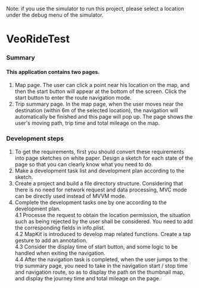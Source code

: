 Note: if you use the simulator to run this project, please select a location under the debug menu of the simulator.

# VeoRideTest

### Summary

#### This application contains two pages.
1. Map page. The user can click a point near his location on the map, and then the start button will appear at the bottom of the screen. Click the start button to enter the route navigation mode.
2. Trip summary page. In the map page, when the user moves near the destination (within 6m of the selected location), the navigation will automatically be finished and this page will pop up. The page shows the user's moving path, trip time and total mileage on the map.

### Development steps
1. To get the requirements, first you should convert these requirements into page sketches on white paper. Design a sketch for each state of the page so that you can clearly know what you need to do.
2. Make a development task list and development plan according to the sketch.
3. Create a project and build a file directory structure. Considering that there is no need for network request and data processing, MVC mode can be directly used instead of MVVM mode.
4. Complete the development tasks one by one according to the development plan.<br>
4.1 Processe the request to obtain the location permission, the situation such as being rejected by the user shall be considered. You need to add the corresponding fields in info.plist.<br>
4.2 MapKit is introduced to develop map related functions. Create a tap gesture to add an annotation.<br>
4.3 Consider the display time of start button, and some logic to be handled when exiting the navigation.<br>
4.4 After the navigation task is completed, when the user jumps to the trip summary page, you need to take in the navigation start / stop time and navigation route, so as to display the path on the thumbnail map, and display the journey time and total mileage on the page.

